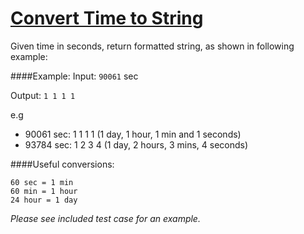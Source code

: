 # [Convert Time to String](https://www.codewars.com/kata/convert-time-to-string "https://www.codewars.com/kata/5502ddd734137e90af000f62")

Given time in seconds, return formatted string, as shown in following example:

####Example:
Input: `90061` sec

Output: `1 1 1 1`

e.g

- 90061 sec: 1 1 1 1 (1 day, 1 hour, 1 min and 1 seconds)
- 93784 sec: 1 2 3 4 (1 day, 2 hours, 3 mins, 4 seconds)

####Useful conversions:
```
60 sec = 1 min
60 min = 1 hour
24 hour = 1 day
```

*Please see included test case for an example.*